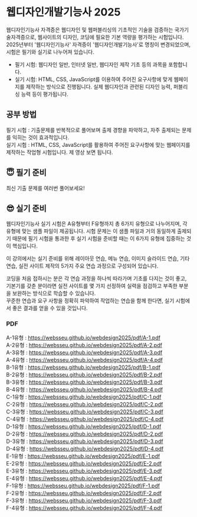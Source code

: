 # 웹디자인개발기능사 2025

웹디자인기능사 자격증은 웹디자인 및 웹퍼블리싱의 기초적인 기술을 검증하는 국가기술자격증으로, 웹사이트의 디자인, 코딩에 필요한 기본 역량을 평가하는 시험입니다.
2025년부터 '웹디자인기능사' 자격증이 '웹디자인개발기능사'로 명칭이 변경되었으며, 시험은 필기와 실기로 나누어져 있습니다.

- 필기 시험: 웹디자인 일반, 인터넷 일반, 웹디자인 제작 기초 등의 과목을 포함합니다.
- 실기 시험: HTML, CSS, JavaScript를 이용하여 주어진 요구사항에 맞게 웹페이지를 제작하는 방식으로 진행됩니다. 실제 웹디자인과 관련된 디자인 능력, 퍼블리싱 능력 등이 평가됩니다.

## 공부 방법
필기 시험 : 기출문제를 반복적으로 풀어보며 출제 경향을 파악하고, 자주 출제되는 문제를 익히는 것이 효과적입니다.   
실기 시험 : HTML, CSS, JavaScript를 활용하여 주어진 요구사항에 맞는 웹페이지를 제작하는 작업형 시험입니다. 제 영상 보면 됩니다.   

## 😇 필기 준비
최신 기출 문제를 여러번 풀어보세요!

## 😎 실기 준비
웹디자인기능사 실기 시험은 A유형부터 F유형까지 총 6가지 유형으로 나누어지며, 각 유형에 맞는 샘플 파일이 제공됩니다. 시험 문제는 이 샘플 파일과 거의 동일하게 출제되기 때문에 필기 시험을 통과한 후 실기 시험을 준비할 때는 이 6가지 유형에 집중하는 것이 핵심입니다.       

이 강의에서는 실기 준비를 위해 레이아웃 연습, 메뉴 연습, 이미지 슬라이드 연습, 기타 연습, 실전 사이트 제작의 5가지 주요 연습 과정으로 구성되어 있습니다.     

코딩을 처음 접하시는 분은 각 연습 과정을 하나씩 따라가며 기초를 다지는 것이 좋고, 
기본기를 갖춘 분이라면 실전 사이트를 몇 가지 선정하여 실력을 점검하고 부족한 부분을 보완하는 방식으로 학습할 수 있습니다.    
꾸준한 연습과 요구 사항을 정확히 파악하여 작업하는 연습을 함께 한다면, 실기 시험에서 좋은 결과를 얻을 수 있을 것입니다.    


### PDF 
A-1유형 : https://websseu.github.io/webdesign2025/pdf/A-1.pdf    
A-2유형 : https://websseu.github.io/webdesign2025/pdf/A-2.pdf   
A-3유형 : https://websseu.github.io/webdesign2025/pdf/A-3.pdf   
A-4유형 : https://websseu.github.io/webdesign2025/pdf/A-4.pdf   
B-1유형 : https://websseu.github.io/webdesign2025/pdf/B-1.pdf   
B-2유형 : https://websseu.github.io/webdesign2025/pdf/B-2.pdf   
B-3유형 : https://websseu.github.io/webdesign2025/pdf/B-3.pdf   
B-4유형 : https://websseu.github.io/webdesign2025/pdf/B-4.pdf   
C-1유형 : https://websseu.github.io/webdesign2025/pdf/C-1.pdf   
C-2유형 : https://websseu.github.io/webdesign2025/pdf/C-2.pdf   
C-3유형 : https://websseu.github.io/webdesign2025/pdf/C-3.pdf   
C-4유형 : https://websseu.github.io/webdesign2025/pdf/C-4.pdf   
D-1유형 : https://websseu.github.io/webdesign2025/pdf/D-1.pdf   
D-2유형 : https://websseu.github.io/webdesign2025/pdf/D-2.pdf   
D-3유형 : https://websseu.github.io/webdesign2025/pdf/D-3.pdf   
D-4유형 : https://websseu.github.io/webdesign2025/pdf/D-4.pdf   
E-1유형 : https://websseu.github.io/webdesign2025/pdf/E-1.pdf   
E-2유형 : https://websseu.github.io/webdesign2025/pdf/E-2.pdf   
E-3유형 : https://websseu.github.io/webdesign2025/pdf/E-3.pdf   
E-4유형 : https://websseu.github.io/webdesign2025/pdf/E-4.pdf   
F-1유형 : https://websseu.github.io/webdesign2025/pdf/F-1.pdf   
F-2유형 : https://websseu.github.io/webdesign2025/pdf/F-2.pdf    
F-3유형 : https://websseu.github.io/webdesign2025/pdf/F-3.pdf   
F-4유형 : https://websseu.github.io/webdesign2025/pdf/F-4.pdf     
